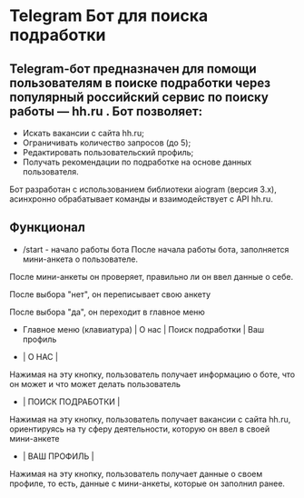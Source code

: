 # Telegram Бот для поиска подработки

## Telegram-бот предназначен для помощи пользователям в поиске подработки через популярный российский сервис по поиску работы — hh.ru . Бот позволяет:

- Искать вакансии с сайта hh.ru;
- Ограничивать количество запросов (до 5);
- Редактировать пользовательский профиль;
- Получать рекомендации по подработке на основе данных пользователя.

Бот разработан с использованием библиотеки aiogram (версия 3.x), асинхронно обрабатывает команды и взаимодействует с API hh.ru.

## Функционал
- /start - начало работы бота
После начала работы бота, заполняется мини-анкета о пользователе.

После мини-анкеты он проверяет, правильно ли он ввел данные о себе.

После выбора "нет", он переписывает свою анкету

После выбора "да", он переходит в главное меню

- Главное меню (клавиатура) | О нас | Поиск подработки | Ваш профиль

- | О НАС |
  
Нажимая на эту кнопку, пользователь получает информацию о боте, что он может и что может делать пользователь

- | ПОИСК ПОДРАБОТКИ |

Нажимая на эту кнопку, пользователь получает вакансии с сайта hh.ru, ориентируясь на ту сферу деятельности, которую он ввел в своей мини-анкете

- | ВАШ ПРОФИЛЬ |

Нажимая на эту кнопку, пользователь получает данные о своем профиле, то есть, данные с мини-анкеты, которые он заполнил ранее.
